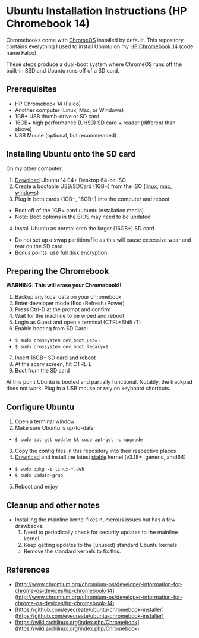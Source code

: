 # Ubuntu Installation Instructions (HP Chromebook 14)

Chromebooks come with [ChromeOS](http://en.wikipedia.org/wiki/Chrome_OS) installed by default. This repository contains everything I used to install Ubuntu on my [HP Chromebook 14](http://www.google.com/intl/en/chrome/devices/hp-chromebook-14/) (code name Falco).

These steps produce a dual-boot system where ChromeOS runs off the built-in SSD and Ubuntu runs off of a SD card.

## Prerequisites

* HP Chromebook 14 (Falco)
* Another computer (Linux, Mac, or Windows)
* 1GB+ USB thumb-drive or SD card
* 16GB+ high performance (UHS3) SD card + reader (different than above)
* USB Mouse (optional, but recommended)

## Installing Ubuntu onto the SD card

On my other computer:

1. [Download](http://www.ubuntu.com/download/desktop) Ubuntu 14.04+ Desktop 64-bit ISO
2. Create a bootable USB/SDCard (1GB+) from the ISO ([linux](http://www.ubuntu.com/download/desktop/create-a-usb-stick-on-ubuntu), [mac](http://www.ubuntu.com/download/desktop/create-a-usb-stick-on-mac-osx), [windows](http://www.ubuntu.com/download/desktop/create-a-usb-stick-on-windows))
3. Plug in both cards (1GB+, 16GB+) into the computer and reboot
  * Boot off of the 1GB+ card (ubuntu installation media)
  * Note: Boot options in the BIOS may need to be updated
4. Install Ubuntu as normal onto the larger (16GB+) SD card.
  * Do not set up a swap partition/file as this will cause excessive
    wear and tear on the SD card
  * Bonus points: use full disk encryption

## Preparing the Chromebook

**WARNING: This will erase your Chromebook!!**

1. Backup any local data on your chromebook
2. Enter developer mode (Esc+Refresh+Power)
3. Press Ctrl-D at the prompt and confirm
4. Wait for the machine to be wiped and reboot
5. Login as Guest and open a terminal (CTRL+Shift+T)
6. Enable booting from SD Card:
  * `$ sudo crossystem dev_boot_usb=1`
  * `$ sudo crossystem dev_boot_legacy=1`
7. Insert 16GB+ SD card and reboot
8. At the scary screen, hit CTRL-L
9. Boot from the SD card

At this point Ubuntu is booted and partially functional. Notably, the trackpad does not work. Plug in a USB mouse or rely on keyboard shortcuts.

## Configure Ubuntu

1. Open a terminal window
2. Make sure Ubuntu is up-to-date
  * `$ sudo apt-get update && sudo apt-get -u upgrade`
3. Copy the config files in this repository into their respective places
4. [Download](http://kernel.ubuntu.com/~kernel-ppa/mainline/) and install the latest [stable](http://www.kernel.org) kernel (v3.18+, generic, amd64)
  * `$ sudo dpkg -i linux-*.deb`
  * `$ sudo update-grub`
5. Reboot and enjoy

## Cleanup and other notes
* Installing the mainline kernel fixes numerous issues but has a few drawbacks:
  1. Need to periodically check for security updates to the mainline
     kernel
  2. Keep getting updates to the (unused) standard Ubuntu kernels.
    * Remove the standard kernels to fix this.

## References
* [http://www.chromium.org/chromium-os/developer-information-for-chrome-os-devices/hp-chromebook-14](http://www.chromium.org/chromium-os/developer-information-for-chrome-os-devices/hp-chromebook-14)
* [https://github.com/eyecreate/ubuntu-chromebook-installer](https://github.com/eyecreate/ubuntu-chromebook-installer)
* [https://wiki.archlinux.org/index.php/Chromebook](https://wiki.archlinux.org/index.php/Chromebook)
